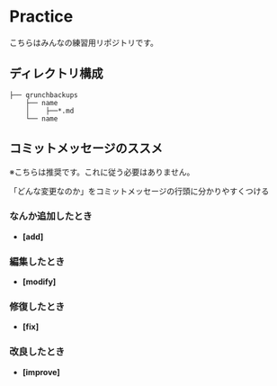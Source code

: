 # Practice

こちらはみんなの練習用リポジトリです。


## ディレクトリ構成
```
├── qrunchbackups
    ├── name
    │    ├──*.md
    └── name
```

## コミットメッセージのススメ
※こちらは推奨です。これに従う必要はありません。

「どんな変更なのか」をコミットメッセージの行頭に分かりやすくつける

### なんか追加したとき
- **[add]**
### 編集したとき
- **[modify]**
### 修復したとき
- **[fix]**
### 改良したとき
- **[improve]**
